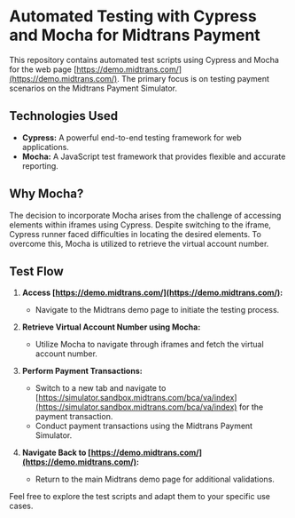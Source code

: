 # Automated Testing with Cypress and Mocha for Midtrans Payment

This repository contains automated test scripts using Cypress and Mocha for the web page [https://demo.midtrans.com/](https://demo.midtrans.com/). The primary focus is on testing payment scenarios on the Midtrans Payment Simulator.

## Technologies Used

- **Cypress:** A powerful end-to-end testing framework for web applications.
- **Mocha:** A JavaScript test framework that provides flexible and accurate reporting.

## Why Mocha?

The decision to incorporate Mocha arises from the challenge of accessing elements within iframes using Cypress. Despite switching to the iframe, Cypress runner faced difficulties in locating the desired elements. To overcome this, Mocha is utilized to retrieve the virtual account number.

## Test Flow

1. **Access [https://demo.midtrans.com/](https://demo.midtrans.com/):**
   - Navigate to the Midtrans demo page to initiate the testing process.

2. **Retrieve Virtual Account Number using Mocha:**
   - Utilize Mocha to navigate through iframes and fetch the virtual account number.

3. **Perform Payment Transactions:**
   - Switch to a new tab and navigate to [https://simulator.sandbox.midtrans.com/bca/va/index](https://simulator.sandbox.midtrans.com/bca/va/index) for the payment transaction.
   - Conduct payment transactions using the Midtrans Payment Simulator.

4. **Navigate Back to [https://demo.midtrans.com/](https://demo.midtrans.com/):**
   - Return to the main Midtrans demo page for additional validations.

Feel free to explore the test scripts and adapt them to your specific use cases.

